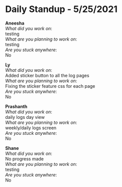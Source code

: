 # Daily Standup - 5/25/2021

**Aneesha**  
*What did you work on*:  
testing   
*What are you planning to work on*:  
testing  
*Are you stuck anywhere*:  
No

**Ly**  
*What did you work on*:  
Added sticker button to all the log pages   
*What are you planning to work on*:  
Fixing the sticker feature css for each page  
*Are you stuck anywhere*:  
No

**Prashanth**  
*What did you work on*:  
daily logs day view   
*What are you planning to work on*:  
weekly/daily logs screen  
*Are you stuck anywhere*:  
No

**Shane**  
*What did you work on*:  
No progress made   
*What are you planning to work on*:  
testing  
*Are you stuck anywhere*:  
No